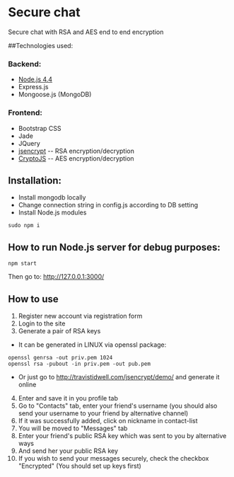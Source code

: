 # Secure chat
Secure chat with RSA and AES end to end encryption 

##Technologies used:
### Backend:
* [Node.js 4.4](https://nodejs.org/en/download/)
* Express.js
* Mongoose.js (MongoDB)

### Frontend:
* Bootstrap CSS
* Jade
* JQuery
* [jsencrypt](https://github.com/travist/jsencrypt) -- RSA encryption/decryption
* [CryptoJS](https://cdnjs.com/libraries/crypto-js) -- AES encryption/decryption

## Installation:
* Install mongodb locally
* Change connection string in config.js according to DB setting
* Install Node.js modules
```
sudo npm i
```

## How to run Node.js server for debug purposes:
```
npm start
```
Then go to:
http://127.0.0.1:3000/

## How to use
1. Register new account via registration form
2. Login to the site
3. Generate a pair of RSA keys
* It can be generated in LINUX via openssl package: 
```
openssl genrsa -out priv.pem 1024
openssl rsa -pubout -in priv.pem -out pub.pem
```
* Or just go to http://travistidwell.com/jsencrypt/demo/ and generate it online
4. Enter and save it in you profile tab
5. Go to "Contacts" tab, enter your friend's username (you should also send your username to your friend by alternative channel)
6. If it was successfully added, click on nickname in contact-list
7. You will be moved to "Messages" tab
8. Enter your friend's public RSA key which was sent to you by alternative ways 
9. And send her your public RSA key
10. If you wish to send your messages securely, check the checkbox "Encrypted" (You should set up keys first)
